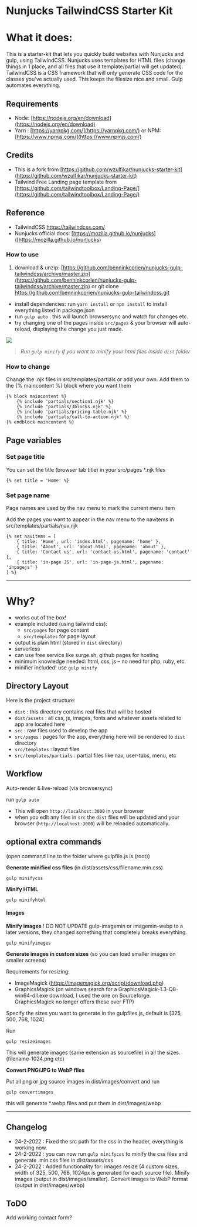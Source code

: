 # Nunjucks TailwindCSS Starter Kit

# What it does:

This is a starter-kit that lets you quickly build websites with Nunjucks and gulp, using TailwindCSS.
Nunjucks uses templates for HTML files (change things in 1 place, and all files that use it template/partial will get updated). TailwindCSS is a CSS framework that will only generate CSS code for the classes you've actually used. This keeps the filesize nice and small. Gulp automates everything.

## Requirements

- Node: [https://nodejs.org/en/download](https://nodejs.org/en/download)
- Yarn : [https://yarnpkg.com/](https://yarnpkg.com/) or NPM: [https://www.npmjs.com/](https://www.npmjs.com/)

## Credits

- This is a fork from [https://github.com/wzulfikar/nunjucks-starter-kit](https://github.com/wzulfikar/nunjucks-starter-kit)
- Tailwind Free Landing page template from [https://github.com/tailwindtoolbox/Landing-Page/](https://github.com/tailwindtoolbox/Landing-Page/)

## Reference

- TailwindCSS https://tailwindcss.com/
- Nunjucks official docs: [https://mozilla.github.io/nunjucks]([https://mozilla.github.io/nunjucks)

### How to use

1. download & unzip: [https://github.com/benninkcorien/nunjucks-gulp-tailwindcss/archive/master.zip](https://github.com/benninkcorien/nunjucks-gulp-tailwindcss/archive/master.zip)
   or
   git clone https://github.com/benninkcorien/nunjucks-gulp-tailwindcss.git

- install dependencies: run `yarn install` or `npm install` to install everything listed in package.json
- run `gulp auto` . this will launch browsersync and watch for changes etc.
- try changing one of the pages inside `src/pages` & your browser will auto-reload, displaying the change you just made.

![](screenshot.jpg)

> _Run `gulp minify` if you want to minify your html files inside `dist` folder_

### How to change

Change the .njk files in src/templates/partials or add your own.
Add them to the {% maincontent %} block where you want them

    {% block maincontent %}
        {% include 'partials/section1.njk' %}
        {% include 'partials/3blocks.njk' %}
        {% include 'partials/pricing-table.njk' %}
        {% include 'partials/call-to-action.njk' %}
    {% endblock maincontent %}

## Page variables

### Set page title

You can set the title (browser tab title) in your src/pages \*.njk files

    {% set title = 'Home' %}

### Set page name

Page names are used by the nav menu to mark the current menu item

Add the pages you want to appear in the nav menu to the navitems in src/templates/partials/nav.njk

    {% set navitems = [
        { title: 'Home', url: 'index.html', pagename: 'home' },
        { title: 'About', url: 'about.html', pagename: 'about' },
        { title: 'Contact us', url: 'contact-us.html', pagename: 'contact' },
        { title: 'in-page JS', url: 'in-page-js.html', pagename: 'inpagejs' }
    ] %}

---

# Why?

- works out of the box!
- example included (using tailwind css):
  - `src/pages` for page content
  - `src/templates` for page layout
- output is plain html (stored in `dist` directory)
- serverless
- can use free service like surge.sh, github pages for hosting
- minimum knowledge needed: html, css, js – no need for php, ruby, etc.
- minifier included! use `gulp minify`

## Directory Layout

Here is the project structure:

- `dist` : this directory contains real files that will be hosted
- `dist/assets` : all css, js, images, fonts and whatever assets related to app are located here
- `src` : raw files used to develop the app
- `src/pages` : pages for the app, everything here will be rendered to `dist` directory
- `src/templates` : layout files
- `src/templates/partials` : partial files like nav, user-tabs, menu, etc

## Workflow

Auto-render & live-reload (via browsersync)

run `gulp auto`

- This will open `http://localhost:3000` in your browser
- when you edit any files in `src` the `dist` files will be updated and your browser (`http://localhost:3000`) will be reloaded automatically.

## optional extra commands

(open command line to the folder where gulpfile.js is (root))

**Generate minified css files**
(in dist/assets/css/filename.min.css)

    gulp minifycss

**Minify HTML**

    gulp minifyhtml

#### Images

**Minify images**
! DO NOT UPDATE gulp-imagemin or imagemin-webp to a later versions, they changed something that completely breaks everything.

    gulp minifyimages

**Generate images in custom sizes**
(so you can load smaller images on smaller screens)

Requirements for resizing:

- ImageMagick (https://imagemagick.org/script/download.php)
- GraphicsMagick (on windows search for a GraphicsMagick-1.3-Q8-win64-dll.exe download, I used the one on Sourceforge. GraphicsMagick no longer offers these over FTP)

Specify the sizes you want to generate in the gulpfiles.js, default is [325, 500, 768, 1024]

Run

    gulp resizeimages

This will generate images (same extension as sourcefile) in all the sizes. (filename-1024.png etc)

**Convert PNG/JPG to WebP files**

Put all png or jpg source images in dist/images/convert and run

    gulp convertimages

this will generate \*.webp files and put them in dist/images/webp

---

## Changelog

- 24-2-2022 : Fixed the src path for the css in the header, everything is working now.
- 24-2-2022 : you can now run `gulp minifycss` to minify the css files and generate .min.css files in dist/assets/css
- 24-2-2022 : Added functionality for: images resize (4 custom sizes, width of 325, 500, 768, 1024px is generated for each source file). Minify images (output in dist/images/smaller). Convert images to WebP format (output in dist/images/webp)

## ToDO

Add working contact form?

